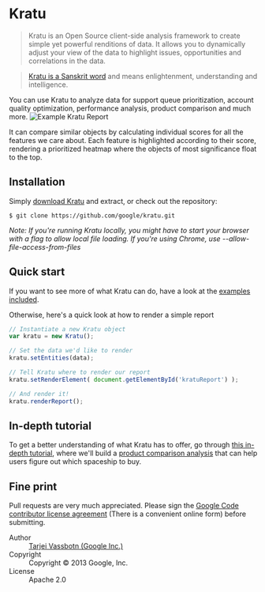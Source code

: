 Kratu
=====
> Kratu is an Open Source client-side analysis framework to create simple yet powerful renditions of data. It allows you to dynamically adjust your view of the data to highlight issues, opportunities and correlations in the data.

> [Kratu is a Sanskrit word](http://spokensanskrit.de/index.php?tinput=kratu&script=&direction=SE&link=yes) and means enlightenment, understanding and intelligence.

You can use Kratu to analyze data for support queue prioritization, account quality optimization, performance analysis, product comparison and much more.
![Example Kratu Report](http://google.github.com/kratu/img/tut_finalreport.png)

It can compare similar objects by calculating individual scores for all the features we care about.
Each feature is highlighted according to their score, rendering a prioritized heatmap where the objects of most significance float to the top.

## Installation
Simply [download Kratu](https://github.com/google/kratu/archive/master.zip) and extract, or check out the repository:
```
$ git clone https://github.com/google/kratu.git
```
*Note: If you're running Kratu locally, you might have to start your browser with a flag to allow local file loading.*
*If you're using Chrome, use --allow-file-access-from-files*

## Quick start
If you want to see more of what Kratu can do, have a look at the [examples included](https://github.com/google/kratu/tree/master/examples).

Otherwise, here's a quick look at how to render a simple report
```javascript
// Instantiate a new Kratu object
var kratu = new Kratu();

// Set the data we'd like to render
kratu.setEntities(data);

// Tell Kratu where to render our report
kratu.setRenderElement( document.getElementById('kratuReport') );

// And render it!
kratu.renderReport();
```

## In-depth tutorial
To get a better understanding of what Kratu has to offer, go through [this in-depth tutorial](http://google.github.com/kratu/tutorial.html), where we'll build a [product comparison analysis](https://github.com/google/kratu/tree/master/examples/spaceshipselector) that can help users figure out which spaceship to buy.

## Fine print
Pull requests are very much appreciated. Please sign the [Google Code contributor license agreement](http://code.google.com/legal/individual-cla-v1.0.html) (There is a convenient online form) before submitting.

<dl>
  <dt>Author</dt><dd><a href="https://plus.google.com/115142215538295075810">Tarjei Vassbotn (Google Inc.)</a></dd>
  <dt>Copyright</dt><dd>Copyright © 2013 Google, Inc.</dd>
  <dt>License</dt><dd>Apache 2.0</dd>
</dl>
